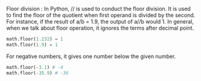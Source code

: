 Floor division : In Python, // is used to conduct the floor division. It is used to find the floor of the quotient when first operand is divided by the second.
For instance, if the result of a/b = 1.9, the output of a//b would 1.
In general, when we talk about floor operation, it ignores the terms after decimal point.

```py
math.floor(1.232) = 1
math.floor(1.9) = 1
```

For negative numbers, it gives one number below the given number.

```py
math.floor(-3.1) # -4
math.floor(-35.9) # -36
```
